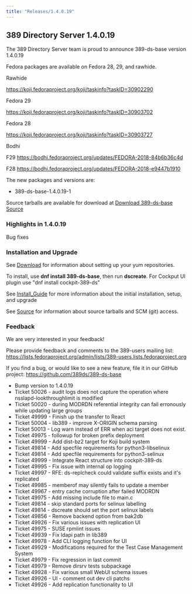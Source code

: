 ```yaml
---
title: "Releases/1.4.0.19"
---
```


389 Directory Server 1.4.0.19
-----------------------------

The 389 Directory Server team is proud to announce 389-ds-base version 1.4.0.19

Fedora packages are available on Fedora 28, 29, and rawhide.

Rawhide

<https://koji.fedoraproject.org/koji/taskinfo?taskID=30902290>

Fedora 29

<https://koji.fedoraproject.org/koji/taskinfo?taskID=30903702>

Fedora 28

<https://koji.fedoraproject.org/koji/taskinfo?taskID=30903727>

Bodhi

F29 <https://bodhi.fedoraproject.org/updates/FEDORA-2018-84b6b36c4d>

F28 <https://bodhi.fedoraproject.org/updates/FEDORA-2018-e9447b1910>


The new packages and versions are:

- 389-ds-base-1.4.0.19-1

Source tarballs are available for download at [Download 389-ds-base Source](https://releases.pagure.org/389-ds-base/389-ds-base-1.4.0.19.tar.bz2)

### Highlights in 1.4.0.19

Bug fixes

### Installation and Upgrade 

See [Download](../download.html) for information about setting up your yum repositories.

To install, use **dnf install 389-ds-base**, then run **dscreate**.  For Cockput UI plugin use "dnf install cockpit-389-ds"

See [Install\_Guide](../howto/howto-install-389.html) for more information about the initial installation, setup, and upgrade

See [Source](../development/source.html) for information about source tarballs and SCM (git) access.

### Feedback

We are very interested in your feedback!

Please provide feedback and comments to the 389-users mailing list: <https://lists.fedoraproject.org/admin/lists/389-users.lists.fedoraproject.org>

If you find a bug, or would like to see a new feature, file it in our GitHub project: <https://github.com/389ds/389-ds-base>

- Bump version to 1.4.0.19
- Ticket 50026 - audit logs does not capture the operation where nsslapd-lookthroughlimit is modified
- Ticket 50020 - during MODRDN referential integrity can fail erronously while updating large groups
- Ticket 49999 - Finish up the transfer to React
- Ticket 50004 - lib389 - improve X-ORIGIN schema parsing
- Ticket 50013 - Log warn instead of ERR when aci target does not exist.
- Ticket 49975 - followup for broken prefix deployment
- Ticket 49999 - Add dist-bz2 target for Koji build system
- Ticket 49814 - Add specfile requirements for python3-libselinux
- Ticket 49814 - Add specfile requirements for python3-selinux
- Ticket 49999 - Integrate React structure into cockpit-389-ds
- Ticket 49995 - Fix issue with internal op logging
- Ticket 49997 - RFE: ds-replcheck could validate suffix exists and it's replicated
- Ticket 49985 - memberof may silently fails to update a member
- Ticket 49967 - entry cache corruption after failed MODRDN
- Ticket 49975 - Add missing include file to main.c
- Ticket 49814 - skip standard ports for selinux labelling
- Ticket 49814 - dscreate should set the port selinux labels
- Ticket 49856 - Remove backend option from bak2db
- Ticket 49926 - Fix various issues with replication UI
- Ticket 49975 - SUSE rpmlint issues
- Ticket 49939 - Fix ldapi path in lib389
- Ticket 49978 - Add CLI logging function for UI
- Ticket 49929 - Modifications required for the Test Case Management System
- Ticket 49979 - Fix regression in last commit
- Ticket 49979 - Remove dirsrv tests subpackage
- Ticket 49928 - Fix various small WebUI schema issues
- Ticket 49926 - UI - comment out dev cli patchs
- Ticket 49926 - Add replication functionality to UI




